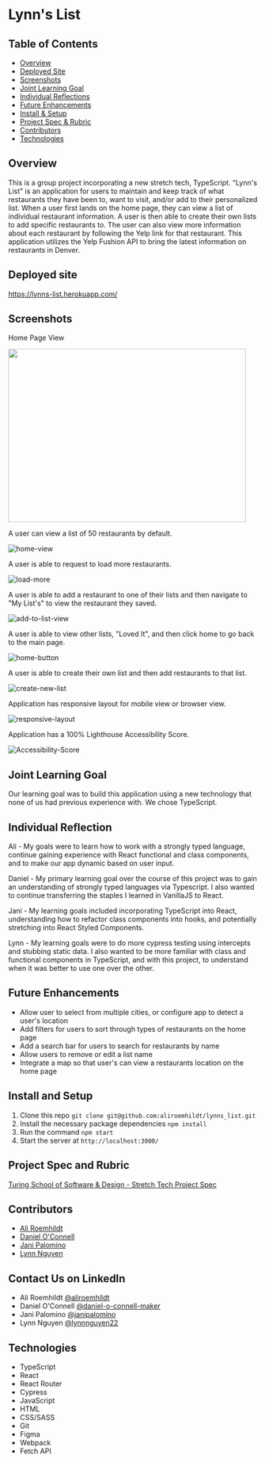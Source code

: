 # Lynn's List 

## Table of Contents
- [Overview](#overview)
- [Deployed Site](#deployed-site)
- [Screenshots](#screenshots)
- [Joint Learning Goal](#joint-learning-goal)
- [Individual Reflections](#individual-reflection)
- [Future Enhancements](#future-enhancements)
- [Install & Setup](#install-and-setup)
- [Project Spec & Rubric](#project-spec-and-rubric)
- [Contributors](#contributors)
- [Technologies](#technologies)

## Overview
This is a group project incorporating a new stretch tech, TypeScript. "Lynn's List" is an application for users to maintain and keep track of what restaurants they have been to, want to visit, and/or add to their personalized list. When a user first lands on the home page, they can view a list of individual restaurant information. A user is then able to create their own lists to add specific restaurants to. The user can also view more information about each restaurant by following the Yelp link for that restaurant. This application utilizes the Yelp Fushion API to bring the latest information on restaurants in Denver. 

## Deployed site

https://lynns-list.herokuapp.com/

## Screenshots 

Home Page View 

<img src="https://user-images.githubusercontent.com/89872714/156041039-945354a7-53c5-4a64-a740-eafef9e91d3c.png" width="480" height="350"/>

A user can view a list of 50 restaurants by default.

![home-view](https://media.giphy.com/media/CLuJsZpjBHUKCYNuH7/giphy.gif)

A user is able to request to load more restaurants. 

![load-more](https://media.giphy.com/media/4hRh1LhewUZeUHqzPl/giphy.gif)

A user is able to add a restaurant to one of their lists and then navigate to "My List's" to view the restaurant they saved.

![add-to-list-view](https://media.giphy.com/media/Se8yZavoXIVzCe65Lx/giphy.gif)

A user is able to view other lists, "Loved It", and then click home to go back to the main page.

![home-button](https://media.giphy.com/media/fi4xLsQLnlNClNoUPw/giphy.gif)

A user is able to create their own list and then add restaurants to that list. 

![create-new-list](https://media.giphy.com/media/vr24wlIiybK9x6m8Xp/giphy.gif)

Application has responsive layout for mobile view or browser view. 

![responsive-layout](https://media.giphy.com/media/O7iwgPYNepBNtafgxC/giphy.gif)

Application has a 100% Lighthouse Accessibility Score.

![Accessibility-Score](https://user-images.githubusercontent.com/89872714/156065172-9463c1fe-db03-4d96-a1e3-23c3ae0aaa93.png)

## Joint Learning Goal
Our learning goal was to build this application using a new technology that none of us had previous experience with. We chose TypeScript.

## Individual Reflection 
Ali - My goals were to learn how to work with a strongly typed language, continue gaining experience with React functional and class components, and to make our app dynamic based on user input. 

Daniel - My primary learning goal over the course of this project was to gain an understanding of strongly typed languages via Typescript. I also wanted to continue transferring the staples I learned in VanillaJS to React.

Jani - My learning goals included incorporating TypeScript into React, understanding how to refactor class components into hooks, and  potentially stretching into React Styled Components.

Lynn - My learning goals were to do more cypress testing using intercepts and stubbing static data. I also wanted to be more familiar with class and functional components in TypeScript, and with this project, to understand when it was better to use one over the other. 

## Future Enhancements
- Allow user to select from multiple cities, or configure app to detect a user's location 
- Add filters for users to sort through types of restaurants on the home page
- Add a search bar for users to search for restaurants by name
- Allow users to remove or edit a list name
- Integrate a map so that user's can view a restaurants location on the home page 

## Install and Setup
  1. Clone this repo `git clone git@github.com:aliroemhildt/lynns_list.git`
  2. Install the necessary package dependencies `npm install`
  3. Run the command `npm start`
  4. Start the server at `http://localhost:3000/`

## Project Spec and Rubric
[Turing School of Software & Design - Stretch Tech Project Spec](https://frontend.turing.edu/projects/module-3/stretch.html)

## Contributors
- [Ali Roemhildt](https://github.com/aliroemhildt)
- [Daniel O'Connell](https://github.com/Daniel-OC)  
- [Jani Palomino](https://github.com/janitastic)  
- [Lynn Nguyen](https://github.com/Alynn022)

## Contact Us on LinkedIn
- Ali Roemhildt [@aliroemhildt](https://www.linkedin.com/in/aliroemhildt/)
- Daniel O'Connell [@daniel-o-connell-maker](https://www.linkedin.com/in/daniel-o-connell-maker/)
- Jani Palomino [@janipalomino](https://www.linkedin.com/in/janipalomino/) 
- Lynn Nguyen [@lynnnguyen22](https://www.linkedin.com/in/lynnnguyen22/)

## Technologies 

- TypeScript 
- React
- React Router
- Cypress
- JavaScript
- HTML
- CSS/SASS
- Git
- Figma
- Webpack
- Fetch API
